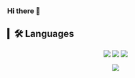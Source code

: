 ### Hi there 👋


## ▎🛠 Languages
<p align='center'>
  <img src="https://img.shields.io/badge/C언어-A8B9CC?style=flat-square&logo=C&logoColor=white"/>
  <img src="https://img.shields.io/badge/JavaScript-F7DF1E?style=flat-square&logo=JavaScript&logoColor=white"/>
  <img src="https://img.shields.io/badge/React-664E88?style=flat-square&logo=React&logoColor=blue"/>
</p>

<p align='center'>
  <img src="http://mazassumnida.wtf/api/v2/generate_badge?boj=lokijoji2"/>
</p>



    

